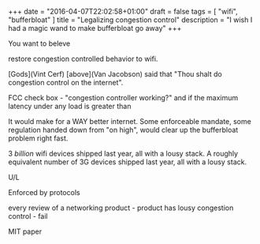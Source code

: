 +++
date = "2016-04-07T22:02:58+01:00"
draft = false
tags = [ "wifi", "bufferbloat" ]
title = "Legalizing congestion control"
description = "I wish I had a magic wand to make bufferbloat go away"
+++

You want to beleve

restore congestion controlled behavior to wifi.

[Gods](Vint Cerf) [above](Van Jacobson) said that "Thou shalt do
congestion control on the internet".

FCC check box - "congestion controller working?" and if the maximum
latency under any load is greater than

It would make for a WAY better internet. Some enforceable mandate, some
regulation handed down from "on high", would clear up the bufferbloat
problem right fast.

3 *billion* wifi devices shipped last year, all with a lousy stack. A
roughly equivalent number of 3G devices shipped last year, all with a
lousy stack.

U/L

Enforced by protocols

every review of a networking product - product has lousy congestion control - fail

MIT paper
